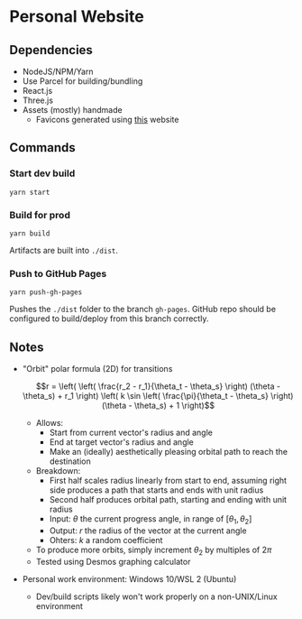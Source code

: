 # Personal Website


## Dependencies
- NodeJS/NPM/Yarn
- Use Parcel for building/bundling
- React.js
- Three.js
- Assets (mostly) handmade
    - Favicons generated using [this](https://realfavicongenerator.net/) website


## Commands

### Start dev build
```
yarn start
```

### Build for prod
```
yarn build
```
Artifacts are built into `./dist`.

### Push to GitHub Pages
```
yarn push-gh-pages
```
Pushes the `./dist` folder to the branch `gh-pages`. GitHub repo should be configured to build/deploy from this branch correctly.

## Notes
- "Orbit" polar formula (2D) for transitions

    $$r = \left( \left( \frac{r_2 - r_1}{\theta_t - \theta_s} \right) (\theta - \theta_s) + r_1 \right) \left( k \sin \left( \frac{\pi}{\theta_t - \theta_s} \right) (\theta - \theta_s) + 1 \right)$$

    - Allows:
        - Start from current vector's radius and angle
        - End at target vector's radius and angle
        - Make an (ideally) aesthetically pleasing orbital path to reach the destination
    - Breakdown:
        - First half scales radius linearly from start to end, assuming right side produces a path that starts and ends with unit radius
        - Second half produces orbital path, starting and ending with unit radius
        - Input: $\theta$ the current progress angle, in range of $[\theta_1, \theta_2]$
        - Output: $r$ the radius of the vector at the current angle
        - Ohters: $k$ a random coefficient
    - To produce more orbits, simply increment $\theta_2$ by multiples of $2\pi$
    - Tested using Desmos graphing calculator 
- Personal work environment: Windows 10/WSL 2 (Ubuntu)
    - Dev/build scripts likely won't work properly on a non-UNIX/Linux environment